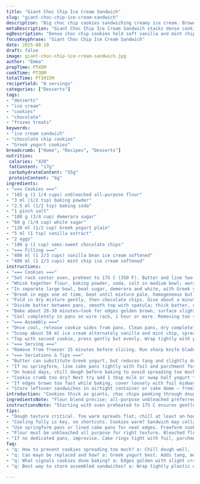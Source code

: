 ```yaml
---
title: "Giant Choc Chip Ice Cream Sandwich"
slug: "giant-choc-chip-ice-cream-sandwich"
description: "Big choc chip cookies sandwiching creamy ice cream. Brown sugar swapped for demerara; mayo replaced by Greek yogurt — tangier, cleaner texture. Butter vs oil, tried both; yogurt wins. Vanilla and mint chip ice creams bounce together, not too sweet, fresh cool bite. Baking at 175 C, not 180, kinder heat, edges crisp but center chewy and yielding. Rest cookies fully; ice cream soft enough to spread but not melt. Chill 7 to 9 hours makes a set that slices firm, melts slower. A quick 10-minute warm knife slide helps neat slices. Watch those cookie edges, golden but not blazing — crackle signals dry, no-go. May skip tins, shape dough freeform on parchment — rustic, deeper cookie flavor. The swap and tricks keep this from turning gummy or icy."
metaDescription: "Giant Choc Chip Ice Cream Sandwich stacks dense cookies with creamy vanilla and mint chip ice creams. Rest dough, watch edges, freeze well, slice clean with warm knife."
ogDescription: "Dense choc chip cookies hold soft vanilla and mint chip ice cream layers. Chill long, slice with warm blade. Rustic swap for mayo with Greek yogurt, chill dough to control spread."
focusKeyphrase: "Giant Choc Chip Ice Cream Sandwich"
date: 2025-08-10
draft: false
image: giant-choc-chip-ice-cream-sandwich.jpg
author: "Emma"
prepTime: PT45M
cookTime: PT30M
totalTime: PT1H15M
recipeYield: "8 servings"
categories: ["Desserts"]
tags:
- "desserts"
- "ice cream"
- "cookies"
- "chocolate"
- "frozen treats"
keywords:
- "ice cream sandwich"
- "chocolate chip cookies"
- "Greek yogurt cookies"
breadcrumb: ["Home", "Recipes", "Desserts"]
nutrition: 
 calories: "420"
 fatContent: "17g"
 carbohydrateContent: "55g"
 proteinContent: "6g"
ingredients:
- "=== Cookies ==="
- "165 g (1 1/4 cups) unbleached all-purpose flour"
- "3 ml (1/2 tsp) baking powder"
- "2.5 ml (1/2 tsp) baking soda"
- "1 pinch salt"
- "180 g (3/4 cup) demerara sugar"
- "60 g (1/4 cup) white sugar"
- "120 ml (1/2 cup) Greek yogurt plain"
- "5 ml (1 tsp) vanilla extract"
- "2 eggs"
- "180 g (1 cup) semi-sweet chocolate chips"
- "=== Filling ==="
- "400 ml (1 2/3 cups) vanilla bean ice cream softened"
- "400 ml (1 2/3 cups) mint chip ice cream softened"
instructions:
- "=== Cookies ==="
- "Set rack center oven, preheat to 175 C (350 F). Butter and line two 20 cm (8 in) springform pans, parchment on base only. Why springform? Straight edges help sandwich layers press later."
- "Whisk together flour, baking powder, soda, salt in medium bowl; aerates and evens rise. Dry leaveners critical; measure accurately. Too much soda, bitter taste."
- "In separate large bowl, beat sugar, demerara and white, with Greek yogurt, vanilla slowly. Yogurt tang cuts sweetness and moistens better than mayo I found — mayo masks flavors if overused."
- "Break in eggs one at time, beat until mixture pale, homogeneous but thick. Scrape sides. Overmixing gluten means tougher cookies; under mix, uneven texture."
- "Fold in dry mixture gently, then chocolate chips. Give about a minute folding, stops over development but brings dough together."
- "Divide batter between pans, smooth top with spatula; thick batter, dense pockets of chips visible. Tap pans lightly on counter to release bubbles, settle dough evenly."
- "Bake about 28-30 minutes—look for edges golden brown, surface slightly cracked but not too dry, center still soft when lightly pressed. Crackling edges mean overbaked. Oven temps vary, watch closely last 5 minutes."
- "Cool completely in pans on wire rack, 1 hour or more. Removing too soon risks breakage; cookies soften as warm, firm up fully cooled. No skipping this."
- "=== Assembly ==="
- "Once cool, release cookie sides from pans. Clean pans, dry completely. Place one cookie upside down in mold."
- "Scoop about 50 ml ice cream alternately vanilla and mint chip, spread promptly with offset spatula forming even layer - no gaps or air pockets. Firm but pliable ice cream is key, too softened melts, too firm tears cookies."
- "Top with second cookie, press gently but evenly. Wrap tightly with plastic wrap, freeze 7-9 hours minimum. Overnight better, flavors meld, ice cream solidifies without crystal formation."
- "=== Serving ==="
- "Remove from freezer 15 minutes before slicing. Run sharp knife blade under hot water, dry, cut sandwich in wedges. Warm knife glides cleanly, no crumbling. Serve immediately. Leftovers rewrap airtight freeze well up to 2 weeks."
- "=== Variations & Tips ==="
- "Butter can substitute Greek yogurt, but reduces tang and slightly denser crumb. Mayonnaise avoided to let chocolate shine. Using mint chip adds fresh zip; swap for caramel swirl or coffee ice cream for adult twist."
- "If no springform, line cake pans tightly with foil and parchment for lift-out ease."
- "On humid days, chill dough before baking to avoid spreading too much."
- "Cookie crumb too dry? Next try add 1 tbsp milk or swap half yogurt to sour cream for more moist batter."
- "If edges brown too fast while baking, cover loosely with foil midway to prevent burning."
- "Store leftover sandwiches in airtight container or cake dome – freezer prevents ice crystals ruining texture."
introduction: "Cookies thick as giants, choc chips peeking through dough nearly spread soft but holding shape. Mayonnaise? Tried. Swapped for Greek yogurt — better tang, less weight overall. Sugar mix shifts to demerara for richer caramel notes; white sugar keeps lightness. Mint chip ice cream alongside classic vanilla, contrasts cold and fresh against dense, chewy cookie. Baking at 175 C prevents gritty edges; undisturbed air bubbles rise properly — no flat bricks here. Cooling fully: critical. Ice cream sandwich slices smooth only after rest, not rushed. Knife warmed in hot water, otherwise crumb shatters. Tried freeform cookie drops, liked rustic, but springform pans keep layers tidy, easier to press. My kitchen hums with aromas of rich chocolate and sweet spices mingled with creamy cold bites waiting. Cooking’s about sensory vigilance — watch colors, listen for crackle. Feel texture under finger press. A dance between solid and soft."
ingredientsNote: "Flour blend precise; all-purpose unbleached preferred for balance between tenderness and structure. Baking powder and soda act together: powder for rise, soda for browning and tang—don’t confuse, too much soda bitter. Salt balances sweetness and brings out chocolate flavor. Demerara sugar adds deep molasses undertones; white sugar keeps cookie from being too dense. Tried mayo for moisture (sounds weird, yes) but Greek yogurt works better, less odd aftertaste, plus protein gives better chew. Vanilla extract essential, pure always, no artificial. Eggs bind and lift. Chocolate chips semi-sweet for balance; milk chips run too sweet here. Ice creams softened makes spreading easier; too cold tears cookie edges, too warm melts too fast, sloshy mess. Swap vanilla for coffee if you want sophisticated edge. Mint chip evens out candy notes with cool punch. Use chilled dough if batter too loose to avoid cookie spreading too far."
instructionsNote: "Starting with oven preheated to 175 C ensures gentle heat throughout. Greasing and lining pans prevents crumbly mess when unmolding. Mixing dry ingredients evenly distributes leaveners; skimping here or careless measuring means weird rise or holes. Creaming sugars with yogurt and eggs creates airy, moist dough; overbeat and you'll tighten gluten, resulting toughness. Folding in dry mix and chips must be gentle; overmix and cookies flat and hard. Baking time depends on your exact oven—watch edges golden, and surface cracked but not dried out. Do not open oven door early to avoid collapse. Cooling fully for 1 hour at minimum lets structure solidify. Pressing sandwich carefully with spatula avoids cracks or breaks in cookie while spreading ice cream. Alternating ice cream flavors gives visual and flavor contrast. Wrap airtight, freeze at least 7 hours. Knife warming key to clean slices without breakage. Experimenting with pans — springform easiest but solution if you have none: sturdy cake rings lined tightly. Freeze leftovers tightly wrapped; temperature fluctuations create ice crystals that ruin silky texture."
tips:
- "Dough texture critical. Too warm spreads flat; chill at least an hour on humid days. That slows spreading but keeps crumb dense. Butter swapping Greek yogurt cuts tang but softens chew. Mayo? Skip. Adds aftertaste, masks chocolate. Fold chips gently — overmix flattens cookies, tough edges crack fast. Look for crackle around edges not full dry snap; overbaked means brittle, less chewy center. Baking at 175 C lowers heat stress — edges brown slower, centers stay tender. Tap pans before baking to settle bubbles; rings hold shape better than loose sheets."
- "Cooling fully is key, no shortcuts. Cookies warm? Sandwich may collapse or melt through faster. Rest one hour at least, ideally more. Ice cream softened so it spreads but stays firm. Too stiff tears cookies on assembly, too soft melts. Wrap tight and freeze minimum of 7 hours to avoid icy crystals. Overnight better. Warm knife for slicing avoids shattering edges. Run blade under hot water, dry quickly, then saw gently. No sawing scrapes breaks, no cold knife rips cookie. Use offset spatula to spread smoothly, fill gaps fast, ice cream can dry out or melt if slow."
- "Use springform pans or lined cake pans for neat edges. Freeform cookies loose edges, weaker sandwich press. Foil and parchment lining lifts out easier than wax paper. If edges brown quick, tent foil midway through bake — slows coloration, prevents bitter char. Adding sour cream halves in yogurt gives more moist crumb and tang balance. Milk in dough added if dry crumb appears after first try — one tablespoon works, no puddle. Chocolate choice matters: semi-sweet balances sugar, milk chips turn cookie sweeter, shifts final taste. Watch oven carefully last 5 minutes — oven varies; edges tell story."
- "Flour must be unbleached all purpose for right texture. Bleached flour too soft, cookies collapse. Baking powder triggers rise; soda aids browning and tang but too much bitterness lurks if overdose. Salt maintains balance, brings out chocolate. Ice cream softness texture: pipe cold vanilla thin spots, thicker in chips for layered cool hit. Mint ice cream acts like flavor punch, cuts richness, lightens density. Serve slices cold but 15 minutes out softens outer crumb. Wrap leftovers airtight or freeze solid. Temperature flips create ice crystals which ruin mouthfeel and block smooth edges."
- "If no dedicated pans, improvise. Cake rings tight with foil, parchment lined. Dough shape and thickness controlled to keep similar bake times. Rustic freeform cookies add flavor depth but fragile sandwiches. Monitor crackling noise near edges signals dryness, remove earlier if popping starts early. Baking temp drop from 180 to 175 C slows Maillard, prevents grit edges. Resting dough firm helps texture control. Ice cream flavors can swap caramel or coffee; mint chip freshens palate contrast. Knife warming is non-negotiable, saves slices from crumbling disaster."
faq:
- "q: How to prevent cookies spreading too much? a: Chill dough well, 1 hour min. Cooler hardens fat, slows melt. Use yogurt not butter only. Avoid wet spots in batter. Shape thick enough. Humid days spread worse, chill longer. Folding gently keeps pockets intact. Watch oven temp, lower heat prevents melt rush."
- "q: Can mayo be replaced and how? a: Greek yogurt best. Adds tang, moist but cleaner flavor. Mayo masks chocolate subtlety. Sour cream mix ups moisture but less tang. Butter swap works but softens crumb, less bounce. Mayo avoided here from multiple runs; strange residue."
- "q: What signals cookies done baking? a: Edges golden with slight crackle noise not harsh snap. Surface cracked, center soft to touch but not doughy. Brown too fast? Foil tent midway. Too dry? Pull early, cookies continue crisping. Oven varies, sensory check beats timer fixations."
- "q: Best way to store assembled sandwiches? a: Wrap tightly plastic wrap or foil to block air. Freeze firm at least 7 hours. Refrigerate only short time, melts quickly. Airtight container or cake dome works if cold temps steady. Avoid temp swings or ice crystals form, grainy ice cream texture emerges."

---
```

